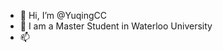 - 👋 Hi, I’m @YuqingCC
- 🏫 I am a Master Student in Waterloo University
- 📫 

<!---
YuqingCC/YuqingCC is a ✨ special ✨ repository because its `README.md` (this file) appears on your GitHub profile.
You can click the Preview link to take a look at your changes.
--->
